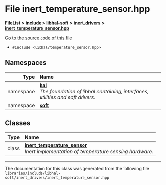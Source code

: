 

# File inert\_temperature\_sensor.hpp



[**FileList**](files.md) **>** [**include**](dir_cba0faac6e93618a6e2539705915bd70.md) **>** [**libhal-soft**](dir_d4bad6877cf31bc2d39b696d7a305013.md) **>** [**inert\_drivers**](dir_140c0a66abe76384f84bfc7661372b14.md) **>** [**inert\_temperature\_sensor.hpp**](inert__temperature__sensor_8hpp.md)

[Go to the source code of this file](inert__temperature__sensor_8hpp_source.md)



* `#include <libhal/temperature_sensor.hpp>`













## Namespaces

| Type | Name |
| ---: | :--- |
| namespace | [**hal**](namespacehal.md) <br>_The foundation of libhal containing, interfaces, utilities and soft drivers._  |
| namespace | [**soft**](namespacehal_1_1soft.md) <br> |


## Classes

| Type | Name |
| ---: | :--- |
| class | [**inert\_temperature\_sensor**](classhal_1_1soft_1_1inert__temperature__sensor.md) <br>_Inert implementation of temperature sensing hardware._  |



















































------------------------------
The documentation for this class was generated from the following file `libraries/include/libhal-soft/inert_drivers/inert_temperature_sensor.hpp`

